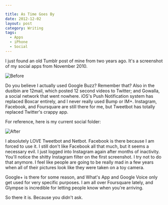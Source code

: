 ```yaml
---

title: As Time Goes By
date: 2012-12-02
layout: post
category: Writing
tags:
  - Apps
  - iPhone
  - Social
---
```


I just found an old Tumblr post of mine from two years ago.  It's a screenshot of my social apps from November 2010.



![Before](https://s3-us-west-2.amazonaws.com/www.jimmylittle.com/site_images/astimegoesby/before.jpeg) 


  Do you believe I actually used Google Buzz?  Remember that?  Also in the dustbin are 12mail, which posted 12 second videos to Twitter; and Gowalla, a social network that went nowhere.  iOS's Push Notification system has replaced Boxcar entirely, and I never really used Bump or IM+.  Instagram, Facebook, and Foursquare are still there for me, but Tweetbot has totally replaced Twitter's crappy app.  
  
  For reference, here is my current social folder:

![After](https://s3-us-west-2.amazonaws.com/www.jimmylittle.com/site_images/astimegoesby/after.jpeg)


  I absolutely LOVE Tweetbot and Netbot.  Facebook is there because I am forced to use it.  I still don't like Facebook all that much, but it seems a necessary evil.  I just logged into Instagram again after months of inactivity.  You'll notice the shitty Instagram filter on the first screenshot.  I try not to do that anymore.  I feel like people are going to be really mad in a few years when all of their pictures look like they were taken on a toy camera.

  Google+ is there for some reason, and What's App and Google Voice only get used for very specific purposes.  I am all over Foursquare lately, and Glympse is incredible for letting people know when you're arriving. 

  So there it is.  Because you didn't ask.
